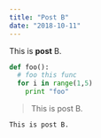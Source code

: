 ```yaml
---
title: "Post B"
date: "2018-10-11"
---
```


This is **post** B.

```python
def foo():
  # foo this func
  for i in range(1,5)
    print "foo"
```

> This is post B.

`This is post B.`

